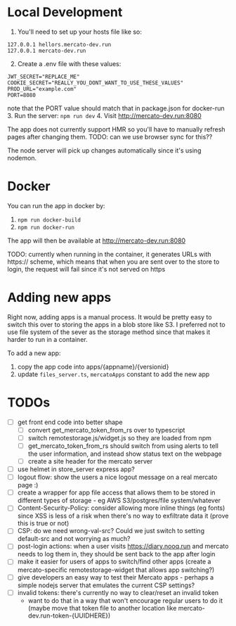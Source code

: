 # Local Development

1. You'll need to set up your hosts file like so:
```
127.0.0.1 hellors.mercato-dev.run
127.0.0.1 mercato-dev.run
```
2. Create a .env file with these values:
```
JWT_SECRET="REPLACE_ME"
COOKIE_SECRET="REALLY_YOU_DONT_WANT_TO_USE_THESE_VALUES"
PROD_URL="example.com"
PORT=8080
```
note that the PORT value should match that in package.json for docker-run
3. Run the server: `npm run dev`
4. Visit http://mercato-dev.run:8080

The app does not currently support HMR so you'll have to manually refresh pages after changing them. TODO: can we use browser sync for this??

The node server will pick up changes automatically since it's using nodemon. 

# Docker 
You can run the app in docker by:
1. `npm run docker-build` 
2. `npm run docker-run`

The app will then be available at http://mercato-dev.run:8080 

TODO: currently when running in the container, it generates URLs with https:// scheme, which means that when you are sent over to the store 
  to login, the request will fail since it's not served on https

# Adding new apps
Right now, adding apps is a manual process. It would be pretty easy to switch this over to storing the apps in a blob store like S3. I preferred not to use file system of the sever as the storage method since that makes it harder to run in a container.

To add a new app:

1. copy the app code into apps/{appname}/{versionid}
2. update `files_server.ts`, `mercatoApps` constant to add the new app  

# TODOs
* [ ] get front end code into better shape
  * [ ] convert get_mercato_token_from_rs over to typescript
  * [ ] switch remotestorage.js/widget.js so they are loaded from npm 
  * [ ] get_mercato_token_from_rs should switch from using alerts to 
     tell the user information, and instead show status text on the 
     webpage
  * [ ] create a site header for the mercato server
* [ ] use helmet in store_server express app?
* [ ] logout flow: show the users a nice logout message on a real mercato page :)
* [ ] create a wrapper for app file access that allows them to be stored
   in different types of storage - eg AWS S3/postgres/file system/whatever
* [ ] Content-Security-Policy: consider allowing more inline things (eg fonts) 
   since XSS is less of a risk when there's no way to exfiltrate data it (prove this is true or not)
* [ ] CSP: do we need wrong-val-src? Could we just switch to setting default-src and not worrying as much?
* [ ] post-login actions: when a user visits https://diary.nooq.run and mercato needs to log them in, they should be sent back to the app after login
* [ ] make it easier for users of apps to switch/find other apps (create a mercato-specific remotestorage-widget that allows app switching?)
* [ ] give developers an easy way to test their Mercato apps - perhaps a simple nodejs server that emulates the current CSP settings?
* [ ] invalid tokens: there's currently no way to clear/reset an invalid token
  - want to do that in a way that won't encourage regular users to do it (maybe move that token file to another location like mercato-dev.run-token-{UUIDHERE})
